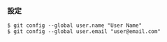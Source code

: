 ### 設定

```
$ git config --global user.name "User Name"
$ git config --global user.email "user@email.com"
```

